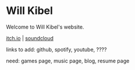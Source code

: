﻿# Will Kibel
Welcome to Will Kibel's website.

[itch.io](https://fkawill.itch.io) | [soundcloud](https://soundcloud.com/adrastea)

links to add: github, spotify, youtube, ????

need: games page, music page, blog, resume page